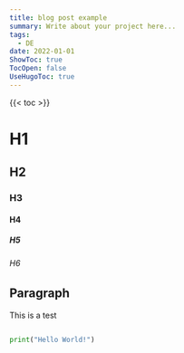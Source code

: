 ```yaml
---
title: blog post example
summary: Write about your project here...
tags:
  - DE
date: 2022-01-01
ShowToc: true
TocOpen: false
UseHugoToc: true
---
```


{{< toc >}}

# H1

## H2

### H3

#### H4

##### H5

###### H6

## Paragraph

This is a test

```Python

print("Hello World!")

```
